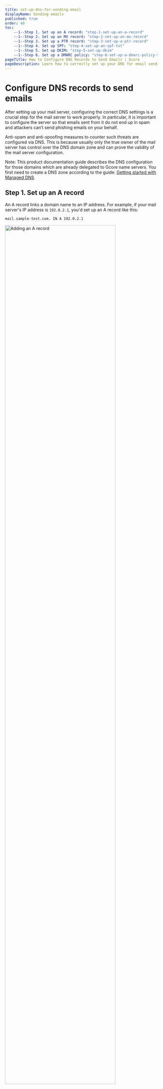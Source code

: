```yaml
---
title: set-up-dns-for-sending-email
displayName: Sending emails
published: true
order: 40
toc:
    --1--Step 1. Set up an A record: "step-1-set-up-an-a-record"
    --1--Step 2. Set up an MX record: "step-2-set-up-an-mx-record"
    --1--Step 3. Set up a PTR record: "step-3-set-up-a-ptr-record"
    --1--Step 4. Set up SPF: "step-4-set-up-an-spf-txt"
    --1--Step 5. Set up DKIM: "step-5-set-up-dkim"
    --1--Step 6. Set up a DMARC policy: "step-6-set-up-a-dmarc-policy-txt"
pageTitle: How to Configure DNS Records to Send Emails | Gcore
pageDescription: Learn how to correctly set up your DNS for email sending, including setting up A, MX, PTR, SPF, DKIM records, and a DMARC policy.
---
```

# Configure DNS records to send emails

After setting up your mail server, configuring the correct DNS settings is a crucial step for the mail server to work properly. In particular, it is important to configure the server so that emails sent from it do not end up in spam and attackers can’t send phishing emails on your behalf.

Anti-spam and anti-spoofing measures to counter such threats are configured via DNS. This is because usually only the true owner of the mail server has control over the DNS domain zone and can prove the validity of the mail server configuration.

Note: This product documentation guide describes the DNS configuration for those domains which are already delegated to Gcore name servers. You first need to create a DNS zone according to the guide: <a href="https://gcore.com/docs/dns/manage-a-dns-zone" target="_blank">Getting started with Managed DNS</a>.

## Step 1. Set up an A record

An A record links a domain name to an IP address. For example, if your mail server's IP address is `192.0.2.1`, you'd set up an A record like this:

```
mail.sample-test.com. IN A 192.0.2.1
```

<img src="https://assets.gcore.pro/docs/dns/dns-records/set-up-dns-for-sending-email/email-records-10.png" alt="Adding an A record" width="85%">

Add an A record according to our guide on how to <a href="https://gcore.com/docs/dns/dns-records/manage-dns-records-non-advanced-interface-mode" target="_blank">manage DNS records</a>.

## Step 2. Set up an MX record

An <a href="https://gcore.com/learning/dns-mx-record-explained/" target="_blank">MX record</a> binds your domain to the mail server you have created. Without an MX record, incoming mail on your domain will not work. It is recommended that you have more than one mail server so that the second one acts as a backup if the first one fails.
For example, if your domain is `sample-test.com` and your mail server is `mail.sample-test.com`, you'd set up an MX record like this:

```
sample-test.com. IN MX 10 mail.sample-test.com.
```

<img src="https://assets.gcore.pro/docs/dns/dns-records/set-up-dns-for-sending-email/email-records-20.png" alt="Adding an MX record" width="85%">

Add an MX record according to our guide on how to <a href="https://gcore.com/docs/dns/dns-records/manage-dns-records-non-advanced-interface-mode" target="_blank">manage DNS records</a>.

## Step 3. Set up a PTR record

A PTR record, or reverse DNS record, links an IP address to a domain name. This is helpful for verifying the authenticity of your server. You can learn more about how it works and how to configure it in our guide about <a href="https://gcore.com/docs/dns/dns-records/set-up-a-ptr-record-and-reverse-dns-zone" target="_blank">a PTR record and reverse DNS zone</a>.

PTR records are typically set up by your service provider, so you'll need to get in touch with them to set up a reverse DNS zone (RDNS). Afterward, you can add a PTR record in the Gcore Customer Portal according to our guide on how to <a href="https://gcore.com/docs/dns/dns-records/manage-dns-records-non-advanced-interface-mode" target="_blank">manage DNS records</a>.

If the IP Address of your mail server is `192.0.2.1`, you'd set up a PTR record like this:

```
1.2.0.192.in-addr.arpa IN PTR mail.sample-test.com.
```

## Step 4. Set up SPF (TXT)

An SPF (Sender Policy Framework) record defines which IP addresses are allowed to send mail from your domain. Your domain’s security measures help prevent spam from being sent. An SPF record is added as a TXT record in your DNS.
Add an SPF record in the Gcore control panel according to our guide on how to <a href="https://gcore.com/docs/dns/dns-records/manage-dns-records-non-advanced-interface-mode" target="_blank">manage DNS records</a>. An example of an SPF record is:

```
sample-test.com. IN TXT "v=spf1 mx -all"
```
<img src="https://assets.gcore.pro/docs/dns/dns-records/set-up-dns-for-sending-email/email-records-30.png" alt="Adding a TXT record" width="85%">

This means only the IP addresses for the MX records in `sample-test.com`, i.e. `mail.sample-test.com` (with the IP `192.0.2.1`,) are allowed to send mail on behalf of the domain. `-all` means all other traffic should be considered spam.

## Step 5. Set up a DKIM record 

A <a href="https://gcore.com/learning/what-is-a-dkim-record/" target="_blank">DKIM (DomainKeys Identified Mail) record</a> adds a digital signature to your messages, allowing recipients to verify that the mail indeed came from your server. A DKIM record is set up as a TXT record but requires a more complex setup process and adjustments of your mail server configuration, including generating a public and private key for signing and verification. This may require some technical knowledge or a utility that automates this process such as a <a href="https://easydmarc.com/tools/dkim-record-generator" target="_blank">DKIM Generator from EasyDMARC</a>, or from <a href="https://dmarcly.com/tools/dkim-record-generator" target="_blank">DMARCLY</a>.

## Step 6. Set up a DMARC policy (TXT)

A DMARC (Domain-based Message Authentication, Reporting and Conformance) record is used to define how to handle emails that fail SPF and DKIM checks. This helps to minimize harm from spam and security vulnerabilities.
When an email is received, the recipient’s mail server checks the SPF and DKIM records of the sending domain. If they pass the checks, the email is considered authentic. If either or both checks fail, the DMARC policy is examined.

The DMARC policy instructs the recipient's mail server on how to handle failed authentication emails. The policy can be set to none (no action taken), quarantine (mark as spam or place in a separate folder), or reject (block the email).

Here’s an example of a DMARC record in DNS settings:

```
_dmarc.sample-test.com. IN TXT "v=DMARC1; p=quarantine; rua=mailto:dmarc@sample-test.com; ruf=mailto:dmarc-forensics@sample-test.com;"
```

<img src="https://assets.gcore.pro/docs/dns/dns-records/set-up-dns-for-sending-email/email-records-40.png" alt="Adding a TXT DMARC record" width="85%">

In this example, the domain owner has set a DMARC policy to `quarantine`any emails that fail authentication. The `rua` parameter specifies the email address where aggregate reports will be sent, while the `ruf` parameter specifies the email address where forensic (detailed) reports will be sent.

You’ve now completed the necessary steps to configure the DNS for the mail server so that there are no problems with incoming and outgoing mail.